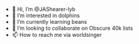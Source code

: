 - 👋 Hi, I’m @JAShearer-lyb
- 👀 I’m interested in dolphins
- 🌱 I’m currently learning beans
- 💞️ I’m looking to collaborate on Obscure 40k lists
- 📫 How to reach me via worldsinger

<!---
JAShearer-lyb/JAShearer-lyb is a ✨ special ✨ repository because its `README.md` (this file) appears on your GitHub profile.
You can click the Preview link to take a look at your changes.
--->
